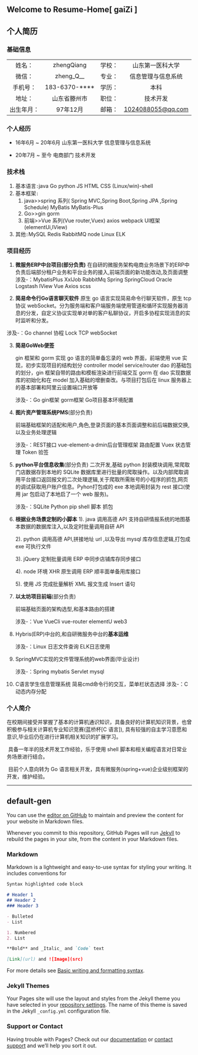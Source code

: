 ## Welcome to Resume-Home[ gaiZi ]



## 个人简历

### 基础信息



|            |                |        |                    |
| :--------: | :------------: | :----: | :----------------: |
|   姓名：   |   zhengQiang   | 学校： |  山东第一医科大学  |
|   微信：   |   zheng_Q__    | 专业： | 信息管理与信息系统 |
|  手机号：  | 183-6370-\**** | 学历： |        本科        |
|   地址：   |  山东省滕州市  | 职位： |      技术开发      |
| 出生年月： |    97年12月    | 邮箱： | 1024088055@qq.com  |



### 个人经历



- 16年6月 ~ 20年6月 山东第一医科大学 信息管理与信息系统



- 20年7月 ~ 至今 电商部门 技术开发



### 技术栈



1. 基本语言`:`java Go python JS HTML CSS (Linux/win)-shell
2. 基本框架`:`
   1. java>>spring 系列( Spring MVC,Spring Boot,Spring JPA ,Spring Schedule) MyBatis MyBatis-Plus
   2. Go>>gin gorm
   3. 前端>>Vue 系列(Vue router,Vuex) axios webpack UI框架(elementUi,IView)
3. 其他`:`MySQL Redis RabbitMQ node Linux ELK



### 项目经历

1. **微服务ERP中台项目(部分负责)**
   在自研的微服务架构电商业务场景下的ERP中负责后端部分租户业务和平台业务的接入,前端页面的新功能改动,及页面调整
   涉及-：MybatisPlus XxlJob RabbitMq Spring SpringCloud Oracle Logstash IView Vue Axios scss
   
   

2.  **简易命令行Go语言聊天软件**
   原生 go 语言实现简易命令行聊天软件，原生 tcp 协议 webSocket。分为服务端和客户端服务端使用管道和循环实现服务器消息的分发，自定义协议实现单对单的客户私聊协议，开启多协程实现消息的实时监听和分发。

   涉及-：Go channel 协程 Lock TCP webSocket
   
   

3. **简易GoWeb便签**

   gin 框架和 gorm 实现 go 语言的简单备忘录的 web 界面，前端使用 vue 实现，初步实现项目的结构划分 controller model service/router dao 的基础包的划分，gin 框架自带的路由和模板渲染进行前端交互 gorm 在 dao 实现数据库的初始化和在 model 加入基础的增删查改。与项目打包后在 linux 服务器上的基本部署和阿里云设置端口开放等

   涉及-：Go gin框架 gorm框架 Go项目基本环境配置
   
   

4. **图片资产管理系统PMS**(部分负责)

   前端基础框架的适配和用户,角色,登录页面的基本页面调整和前后端数据交换,以及业务处理逻辑

   涉及-：REST接口 vue-element-a·dmin后台管理框架 路由配置 Vuex 状态管理 Token 验签
   
   

5. **python平台信息收集**(部分负责)
   二次开发,基础 python 封装模块调用,常爬取门店数据存到本地的 SQLite 数据库里进行批量的爬取操作。以及内部爬取调用平台接口返回报文的二次处理逻辑,关于爬取所需账号的小程序的抓包,网页的调试获取用户账户信息。Pyhon打包成的 exe 本地调用封装为 rest 接口(使用 jar 包启动了本地启了一个 web 服务)。

   涉及-：SQLite Python pip shell 脚本 抓包
   
   

6. **根据业务场景定制的小脚本**
   1). java 调用高德 API 支持自研情报系统的地图基本数据的数据库注入,以及定时批量调用自研 API 

   2). python 调用高德 API,拼接地址 url ,以及导出 mysql 库存信息逻辑,打包成 exe 可执行文件 

   3). jQuery 定制批量调用 ERP 中同步店铺库存同步接口 

   4). node 环境 XHR 原生调用 ERP 顺丰面单备用库接口 

   5). 使用 JS 完成批量解析 XML 报文生成 Insert 语句
   
   

7. **以太坊项目前端**(部分负责)

   前端基础页面的架构选型,和基本路由的搭建

   涉及-：Vue VueCli vue-router elementU web3
   
   

8. Hybris(ERP)中台的,和自研微服务中台的**基本运维**

   涉及-：Linux 日志文件查询  ELK日志使用
   
   

9. SpringMVC实现的文件管理系统的web界面(毕业设计)

   涉及-：Spring mybatis Servlet mysql
   
   

10. C语言学生信息管理系统
    简易cmd命令行的交互，菜单栏状态选择
    涉及-：C 动态内存分配

    

### 个人简介

​	在校期间接受并掌握了基本的计算机通识知识，具备良好的计算机知识背景，也曾积极参与相关计算机专业知识竞赛(蓝桥杯[C 语言]), 具有较强的自主学习意愿和意识,毕业后仍在进行计算机相关知识的扩展学习。 

​	具备一年半的技术开发工作经验，乐于使用 shell 脚本和相关编程语言对日常业务场景进行结合。 

​	目前个人意向转为 Go 语言相关开发，具有微服务(spring+vue)企业级别框架的开发，维护经验。



----

## default-gen

You can use the [editor on GitHub](https://github.com/sigam-Zq/gaiziResume.github.io/edit/gh-pages/index.md) to maintain and preview the content for your website in Markdown files.

Whenever you commit to this repository, GitHub Pages will run [Jekyll](https://jekyllrb.com/) to rebuild the pages in your site, from the content in your Markdown files.

### Markdown

Markdown is a lightweight and easy-to-use syntax for styling your writing. It includes conventions for

```markdown
Syntax highlighted code block

# Header 1
## Header 2
### Header 3

- Bulleted
- List

1. Numbered
2. List

**Bold** and _Italic_ and `Code` text

[Link](url) and ![Image](src)
```

For more details see [Basic writing and formatting syntax](https://docs.github.com/en/github/writing-on-github/getting-started-with-writing-and-formatting-on-github/basic-writing-and-formatting-syntax).

### Jekyll Themes

Your Pages site will use the layout and styles from the Jekyll theme you have selected in your [repository settings](https://github.com/sigam-Zq/gaiziResume.github.io/settings/pages). The name of this theme is saved in the Jekyll `_config.yml` configuration file.

### Support or Contact

Having trouble with Pages? Check out our [documentation](https://docs.github.com/categories/github-pages-basics/) or [contact support](https://support.github.com/contact) and we’ll help you sort it out.